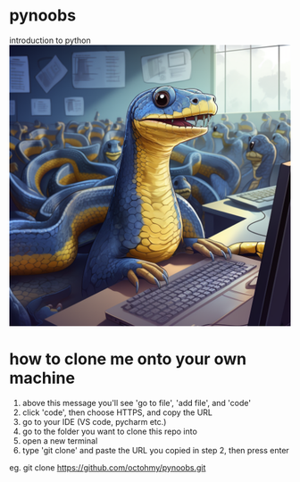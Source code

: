 # pynoobs
introduction to python
![alt text](/logo.png)

# how to clone me onto your own machine
1. above this message you'll see 'go to file', 'add file', and 'code'
2. click 'code', then choose HTTPS, and copy the URL
3. go to your IDE (VS code, pycharm etc.)
4. go to the folder you want to clone this repo into
5. open a new terminal
6. type 'git clone' and paste the URL you copied in step 2, then press enter

eg. git clone https://github.com/octohmy/pynoobs.git 

